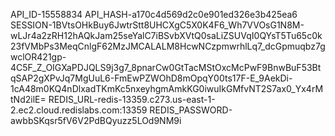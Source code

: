 API_ID-15558834
API_HASH-a170c4d569d2c0e901ed326e3b425ea6
SESSION-1BVtsOHkBuy6JwtrStt8UHCXgC5X0K4F6_Wh7VVOsG1N8M-wLJr4a2zRH12hAQkJam25seYalC7iBSvbXVtQ0saLiZSUVqI0QYsT5Tu65c0k23fVMbPs3MeqCnlgF62MzJMCALALM8HcwNCzpmwrhlLq7_dcGpmuqbz7gwclOR421gp-4C5F_Z_OIGXaPDJQLS9j3g7_8pnarCw0GtTacMStOxcMcPwF9BnwBuF53BtqSAP2gXPvJq7MgUuL6-FmEwPZWOhD8mOpqY00ts17F-E_9AekDi-1cA48m0KQ4nDlxadTKmKc5nxeyhgmAmkKG0iwuIkGMfvNT2S7ax0_Yx4rMtNd2ilE=
REDIS_URL-redis-13359.c273.us-east-1-2.ec2.cloud.redislabs.com:13359
REDIS_PASSWORD-awbbSKqsr5fV6V2PdBQyuzz5LOd9NM9i
